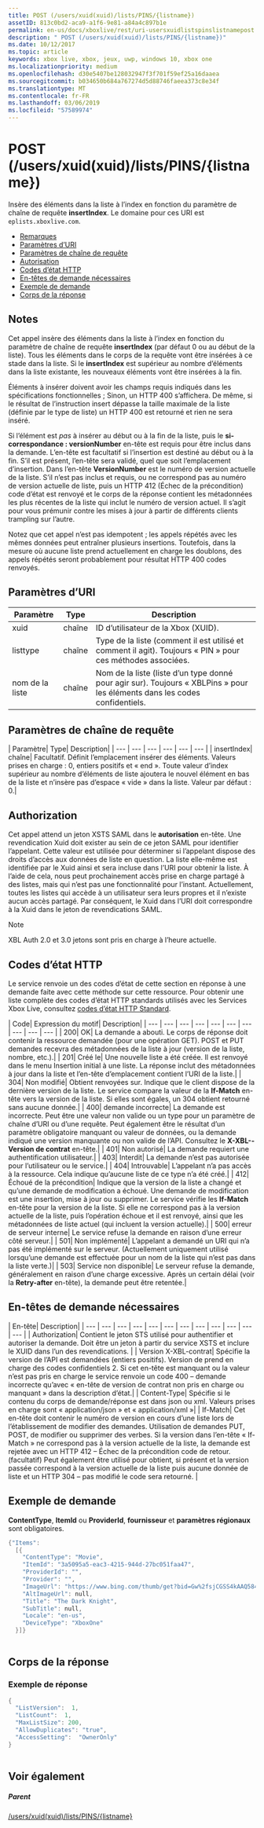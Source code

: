 ```yaml
---
title: POST (/users/xuid(xuid)/lists/PINS/{listname})
assetID: 813c0bd2-aca9-a1f6-9e81-a84a4c897b1e
permalink: en-us/docs/xboxlive/rest/uri-usersxuidlistspinslistnamepost.html
description: " POST (/users/xuid(xuid)/lists/PINS/{listname})"
ms.date: 10/12/2017
ms.topic: article
keywords: xbox live, xbox, jeux, uwp, windows 10, xbox one
ms.localizationpriority: medium
ms.openlocfilehash: d30e5407be128032947f3f701f59ef25a16daaea
ms.sourcegitcommit: b034650b684a767274d5d88746faeea373c8e34f
ms.translationtype: MT
ms.contentlocale: fr-FR
ms.lasthandoff: 03/06/2019
ms.locfileid: "57589974"
---
```

# <a name="post-usersxuidxuidlistspinslistname"></a>POST (/users/xuid(xuid)/lists/PINS/{listname})
Insère des éléments dans la liste à l’index en fonction du paramètre de chaîne de requête **insertIndex**. Le domaine pour ces URI est `eplists.xboxlive.com`.
 
  * [Remarques](#ID4EY)
  * [Paramètres d’URI](#ID4ETB)
  * [Paramètres de chaîne de requête](#ID4E5B)
  * [Autorisation](#ID4EZC)
  * [Codes d’état HTTP](#ID4EGD)
  * [En-têtes de demande nécessaires](#ID4EEAAC)
  * [Exemple de demande](#ID4E1BAC)
  * [Corps de la réponse](#ID4EPCAC)
 
<a id="ID4EY"></a>

 
## <a name="remarks"></a>Notes
 
Cet appel insère des éléments dans la liste à l’index en fonction du paramètre de chaîne de requête **insertIndex** (par défaut 0 ou au début de la liste). Tous les éléments dans le corps de la requête vont être insérées à ce stade dans la liste. Si le **insertIndex** est supérieur au nombre d’éléments dans la liste existante, les nouveaux éléments vont être insérées à la fin.
 
Éléments à insérer doivent avoir les champs requis indiqués dans les spécifications fonctionnelles ; Sinon, un HTTP 400 s’affichera. De même, si le résultat de l’instruction insert dépasse la taille maximale de la liste (définie par le type de liste) un HTTP 400 est retourné et rien ne sera inséré.
 
Si l’élément est *pas* à insérer au début ou à la fin de la liste, puis le **si-correspondance : versionNumber** en-tête est requis pour être inclus dans la demande. L’en-tête est facultatif si l’insertion est destiné au début ou à la fin. S’il est présent, l’en-tête sera validé, quel que soit l’emplacement d’insertion. Dans l’en-tête **VersionNumber** est le numéro de version actuelle de la liste. S’il n’est pas inclus et requis, ou ne correspond pas au numéro de version actuelle de liste, puis un HTTP 412 (Échec de la précondition) code d’état est renvoyé et le corps de la réponse contient les métadonnées les plus récentes de la liste qui inclut le numéro de version actuel. Il s’agit pour vous prémunir contre les mises à jour à partir de différents clients trampling sur l’autre.
 
Notez que cet appel n’est pas idempotent ; les appels répétés avec les mêmes données peut entraîner plusieurs insertions. Toutefois, dans la mesure où aucune liste prend actuellement en charge les doublons, des appels répétés seront probablement pour résultat HTTP 400 codes renvoyés.
  
<a id="ID4ETB"></a>

 
## <a name="uri-parameters"></a>Paramètres d’URI
 
| Paramètre| Type| Description| 
| --- | --- | --- | 
| xuid| chaîne| ID d’utilisateur de la Xbox (XUID).| 
| listtype| chaîne| Type de la liste (comment il est utilisé et comment il agit). Toujours « PIN » pour ces méthodes associées.| 
| nom de la liste| chaîne| Nom de la liste (liste d’un type donné pour agir sur). Toujours « XBLPins » pour les éléments dans les codes confidentiels.| 
  
<a id="ID4E5B"></a>

 
## <a name="query-string-parameters"></a>Paramètres de chaîne de requête
 
| Paramètre| Type| Description| 
| --- | --- | --- | --- | --- | --- | 
| insertIndex| chaîne| Facultatif. Définit l’emplacement insérer des éléments. Valeurs prises en charge : 0, entiers positifs et « end ». Toute valeur d’index supérieur au nombre d’éléments de liste ajoutera le nouvel élément en bas de la liste et n’insère pas d’espace « vide » dans la liste. Valeur par défaut : 0.| 
  
<a id="ID4EZC"></a>

 
## <a name="authorization"></a>Authorization
 
Cet appel attend un jeton XSTS SAML dans le **autorisation** en-tête. Une revendication Xuid doit exister au sein de ce jeton SAML pour identifier l’appelant. Cette valeur est utilisée pour déterminer si l’appelant dispose des droits d’accès aux données de liste en question. La liste elle-même est identifiée par le Xuid ainsi et sera incluse dans l’URI pour obtenir la liste. À l’aide de cela, nous peut prochainement accès prise en charge partagé à des listes, mais qui n’est pas une fonctionnalité pour l’instant. Actuellement, toutes les listes qui accède à un utilisateur sera leurs propres et il n’existe aucun accès partagé. Par conséquent, le Xuid dans l’URI doit correspondre à la Xuid dans le jeton de revendications SAML. 

> [!NOTE] 
> XBL Auth 2.0 et 3.0 jetons sont pris en charge à l’heure actuelle. 


  
<a id="ID4EGD"></a>

 
## <a name="http-status-codes"></a>Codes d’état HTTP
 
Le service renvoie un des codes d’état de cette section en réponse à une demande faite avec cette méthode sur cette ressource. Pour obtenir une liste complète des codes d’état HTTP standards utilisés avec les Services Xbox Live, consultez [codes d’état HTTP Standard](../../additional/httpstatuscodes.md).
 
| Code| Expression du motif| Description| 
| --- | --- | --- | --- | --- | --- | --- | --- | --- | --- | 
| 200| OK| La demande a abouti. Le corps de réponse doit contenir la ressource demandée (pour une opération GET). POST et PUT demandes recevra des métadonnées de la liste à jour (version de la liste, nombre, etc.).| 
| 201| Créé le| Une nouvelle liste a été créée. Il est renvoyé dans le menu Insertion initial à une liste. La réponse inclut des métadonnées à jour dans la liste et l’en-tête d’emplacement contient l’URI de la liste.| 
| 304| Non modifié| Obtient renvoyées sur. Indique que le client dispose de la dernière version de la liste. Le service compare la valeur de la <b>If-Match</b> en-tête vers la version de la liste. Si elles sont égales, un 304 obtient retourné sans aucune donnée.| 
| 400| demande incorrecte| La demande est incorrecte. Peut être une valeur non valide ou un type pour un paramètre de chaîne d’URI ou d’une requête. Peut également être le résultat d’un paramètre obligatoire manquant ou valeur de données, ou la demande indiqué une version manquante ou non valide de l’API. Consultez le <b>X-XBL--Version de contrat</b> en-tête.| 
| 401| Non autorisé| La demande requiert une authentification utilisateur.| 
| 403| Interdit| La demande n’est pas autorisée pour l’utilisateur ou le service.| 
| 404| Introuvable| L’appelant n’a pas accès à la ressource. Cela indique qu’aucune liste de ce type n’a été créé.| 
| 412| Échoué de la précondition| Indique que la version de la liste a changé et qu’une demande de modification a échoué. Une demande de modification est une insertion, mise à jour ou supprimer. Le service vérifie les <b>If-Match</b> en-tête pour la version de la liste. Si elle ne correspond pas à la version actuelle de la liste, puis l’opération échoue et il est renvoyé, ainsi que les métadonnées de liste actuel (qui incluent la version actuelle).| 
| 500| erreur de serveur interne| Le service refuse la demande en raison d’une erreur côté serveur.| 
| 501| Non implémenté| L’appelant a demandé un URI qui n’a pas été implémenté sur le serveur. (Actuellement uniquement utilisé lorsqu’une demande est effectuée pour un nom de la liste qui n’est pas dans la liste verte.)| 
| 503| Service non disponible| Le serveur refuse la demande, généralement en raison d’une charge excessive. Après un certain délai (voir la <b>Retry-after</b> en-tête), la demande peut être retentée.| 
  
<a id="ID4EEAAC"></a>

 
## <a name="required-request-headers"></a>En-têtes de demande nécessaires
 
| En-tête| Description| 
| --- | --- | --- | --- | --- | --- | --- | --- | --- | --- | --- | --- | 
| Authorization| Contient le jeton STS utilisé pour authentifier et autoriser la demande. Doit être un jeton à partir du service XSTS et inclure le XUID dans l’un des revendications. | 
| Version X-XBL-contrat| Spécifie la version de l’API est demandées (entiers positifs). Version de prend en charge des codes confidentiels 2. Si cet en-tête est manquant ou la valeur n’est pas pris en charge le service renvoie un code 400 – demande incorrecte qu’avec « en-tête de version de contrat non pris en charge ou manquant » dans la description d’état.| 
| Content-Type| Spécifie si le contenu du corps de demande/réponse est dans json ou xml. Valeurs prises en charge sont « application/json » et « application/xml »| 
| If-Match| Cet en-tête doit contenir le numéro de version en cours d’une liste lors de l’établissement de modifier des demandes. Utilisation de demandes PUT, POST, de modifier ou supprimer des verbes. Si la version dans l’en-tête « If-Match » ne correspond pas à la version actuelle de la liste, la demande est rejetée avec un HTTP 412 – Échec de la précondition code de retour. (facultatif) Peut également être utilisé pour obtient, si présent et la version passée correspond à la version actuelle de la liste puis aucune donnée de liste et un HTTP 304 – pas modifié le code sera retourné. | 
  
<a id="ID4E1BAC"></a>

 
## <a name="sample-request"></a>Exemple de demande
 
**ContentType**, **ItemId** ou **ProviderId**, **fournisseur** et **paramètres régionaux** sont obligatoires.
 

```cpp
{"Items":
  [{
    "ContentType": "Movie",
    "ItemId": "3a5095a5-eac3-4215-944d-27bc051faa47",
    "ProviderId": "",
    "Provider": "",
    "ImageUrl": "https://www.bing.com/thumb/get?bid=Gw%2fsjCGSS4kAAQ584x800&bn=SANGAM&fbid=7wIR63+Clmj+0A&fbn=CC", 
    "AltImageUrl": null, 
    "Title": "The Dark Knight", 
    "SubTitle": null, 
    "Locale": "en-us",
    "DeviceType": "XboxOne"
  }]}
      
```

  
<a id="ID4EPCAC"></a>

 
## <a name="response-body"></a>Corps de la réponse
 
<a id="ID4EVCAC"></a>

 
### <a name="sample-response"></a>Exemple de réponse
 

```cpp
{
  "ListVersion":  1,
  "ListCount":  1,
  "MaxListSize": 200,
  "AllowDuplicates": "true",
  "AccessSetting":  "OwnerOnly"
}        
         
```

   
<a id="ID4E6CAC"></a>

 
## <a name="see-also"></a>Voir également
 
<a id="ID4EBDAC"></a>

 
##### <a name="parent"></a>Parent 

[/users/xuid(xuid)/lists/PINS/{listname}](uri-usersxuidlistspinslistname.md)

   